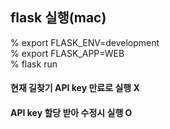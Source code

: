 ## flask 실행(mac)

% export FLASK_ENV=development<br>
% export FLASK_APP=WEB<br>
% flask run


#### 현재 길찾기 API key 만료로 실행 X
#### API key 할당 받아 수정시 실행 O
